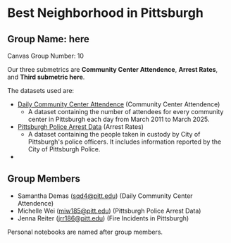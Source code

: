 # Best Neighborhood in Pittsburgh

## Group Name: here

Canvas Group Number: 10

Our three submetrics are **Community Center Attendence**, **Arrest Rates**, and **Third submetric here**.

The datasets used are: 

- [Daily Community Center Attendence](https://data.wprdc.org/dataset/daily-community-center-attendance) (Community Center Attendence)
  - A dataset containing the number of attendees for every community center in Pittsburgh each day from March 2011 to March 2025.
- [Pittsburgh Police Arrest Data](https://data.wprdc.org/dataset/arrest-data/resource/e03a89dd-134a-4ee8-a2bd-62c40aeebc6f) (Arrest Rates)
  - A dataset containing the people taken in custody by City of Pittsburgh's police officers. It includes information reported by the City of Pittsburgh Police.
- 

## Group Members

- Samantha Demas (sqd4@pitt.edu) (Daily Community Center Attendence)
- Michelle Wei (miw185@pitt.edu) (Pittsburgh Police Arrest Data)
- Jenna Reiter (jrr186@pitt.edu) (Fire Incidents in Pittsburgh)

Personal notebooks are named after group members.
